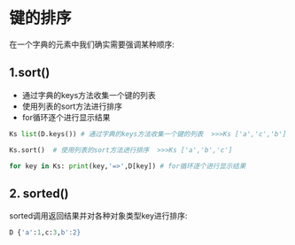 # 键的排序
在一个字典的元素中我们确实需要强调某种顺序:

## 1.sort()
- 通过字典的keys方法收集一个键的列表
- 使用列表的sort方法进行排序
- for循环逐个进行显示结果

```python
Ks list(D.keys()) # 通过字典的keys方法收集一个键的列表  >>>Ks ['a','c','b']

Ks.sort()  # 使用列表的sort方法进行排序  >>>Ks ['a','b','c']

for key in Ks: print(key,'=>',D[key]) # for循环逐个进行显示结果
```

## 2. sorted()
sorted调用返回结果并对各种对象类型key进行排序:
```python
D {'a':1,c:3,b':2}